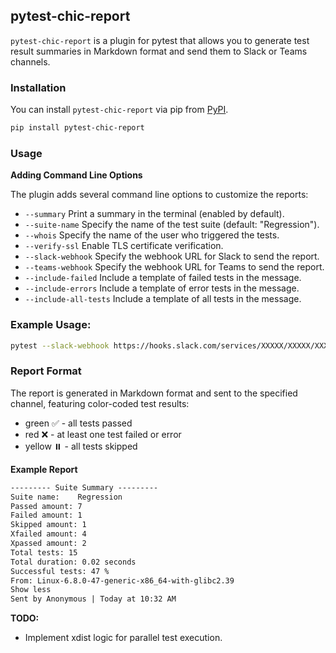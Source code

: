 ## pytest-chic-report


`pytest-chic-report` is a plugin for pytest that allows you to generate test result summaries in Markdown format and send them to Slack or Teams channels.

### Installation

You can install `pytest-chic-report` via pip from [PyPI](https://pypi.org/project/pytest-chic-report/).

```bash
pip install pytest-chic-report
```

### Usage

**Adding Command Line Options**

The plugin adds several command line options to customize the reports:

- `--summary` Print a summary in the terminal (enabled by default).
- `--suite-name` Specify the name of the test suite (default: "Regression").
- `--whois` Specify the name of the user who triggered the tests.
- `--verify-ssl` Enable TLS certificate verification.
- `--slack-webhook` Specify the webhook URL for Slack to send the report.
- `--teams-webhook` Specify the webhook URL for Teams to send the report.
- `--include-failed` Include a template of failed tests in the message.
- `--include-errors` Include a template of error tests in the message.
- `--include-all-tests` Include a template of all tests in the message.

### Example Usage:

```bash
pytest --slack-webhook https://hooks.slack.com/services/XXXXX/XXXXX/XXXXX
```


### Report Format

The report is generated in Markdown format and sent to the specified channel, featuring color-coded test results:

- green ✅ - all tests passed
- red ❌ - at least one test failed or error
- yellow ⏸️ - all tests skipped

**Example Report**

```markdown
--------- Suite Summary ---------
Suite name:    Regression
Passed amount: 7
Failed amount: 1
Skipped amount: 1
Xfailed amount: 4
Xpassed amount: 2
Total tests: 15
Total duration: 0.02 seconds
Successful tests: 47 %
From: Linux-6.8.0-47-generic-x86_64-with-glibc2.39
Show less
Sent by Anonymous | Today at 10:32 AM
```

**TODO:**

- Implement xdist logic for parallel test execution.
